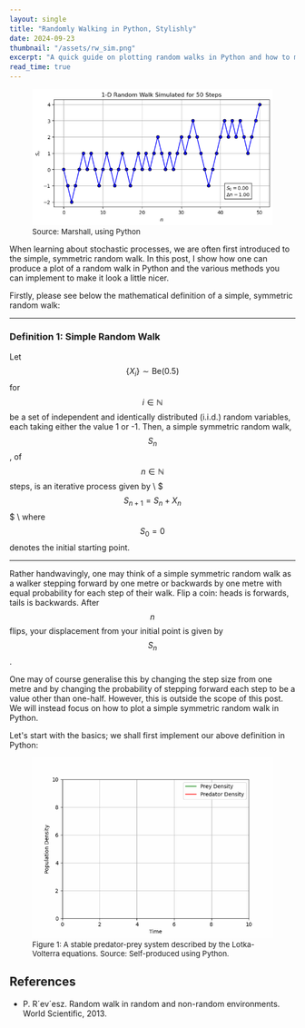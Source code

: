 ```yaml
---
layout: single
title: "Randomly Walking in Python, Stylishly"
date: 2024-09-23
thumbnail: "/assets/rw_sim.png"
excerpt: "A quick guide on plotting random walks in Python and how to make your plots nice in Matplotlib for beginners."
read_time: true
---
```


<script src="https://polyfill.io/v3/polyfill.min.js?features=es6"></script>
<script id="MathJax-script" async src="https://cdn.jsdelivr.net/npm/mathjax@3/es5/tex-mml-chtml.js"></script>
<script type="text/javascript" async
  src="https://cdnjs.cloudflare.com/ajax/libs/mathjax/2.7.7/MathJax.js?config=TeX-MML-AM_CHTML">
</script>

<script src="https://polyfill.io/v3/polyfill.min.js?features=es6"></script>
<script id="MathJax-script" async src="https://cdn.jsdelivr.net/npm/mathjax@3/es5/tex-mml-chtml.js"></script>

<style>
.definition {
    border: 2px solid #fff;
    padding: 10px;
    margin: 10px 0;
}
</style>

<figure>
  <img src="/assets/rw_sim.png" alt="A symmetric random walk running for fifty steps." title="A symmetric random walk running for fifty steps." style="width=100%;">
  <figcaption style="font-size: small;">Source: Marshall, using Python </figcaption>
</figure>

When learning about stochastic processes, we are often first introduced to the simple, symmetric random walk. In this post, I show how one can produce a plot of a random walk in Python and the various methods you can implement to make it look a little nicer.

Firstly, please see below the mathematical definition of a simple, symmetric random walk:

________
### Definition 1: Simple Random Walk
Let $$\left\{X_i\right\} \sim \text{Be}(0.5)$$ for $$i \in \mathbb{N}$$ be a set of independent and identically distributed (i.i.d.) random variables, each taking either the value 1 or -1.
Then, a simple symmetric random walk, $$S_n$$, of $$n \in \mathbb{N}$$ steps, is an iterative process given by \\
$$$S_{n+1} = S_n + X_n$$$ \\
where $$S_0=0$$ denotes the initial starting point.
________

Rather handwavingly, one may think of a simple symmetric random walk as a walker stepping forward by one metre or backwards by one metre with equal probability for each step of their walk. Flip a coin: heads is forwards, tails is backwards. After $$n$$ flips, your displacement from your initial point is given by $$S_n$$.

One may of course generalise this by changing the step size from one metre and by changing the probability of stepping forward each step to be a value other than one-half. However, this is outside the scope of this post. We will instead focus on how to plot a simple symmetric random walk in Python. 

Let's start with the basics; we shall first implement our above definition in Python:



<figure>
  <img src="/assets/LV_GIF1.gif" alt="A stable predator-prey system described by the Lotka-Volterra equations." title="A stable predator-prey system described by the Lotka-Volterra equations over time.">
  <figcaption style="font-size: small;"> Figure 1: A stable predator-prey system described by the Lotka-Volterra equations. Source: Self-produced using Python. </figcaption>
</figure>


## **References**
* P. R´ev´esz. Random walk in random and non-random environments. World Scientific, 2013.

